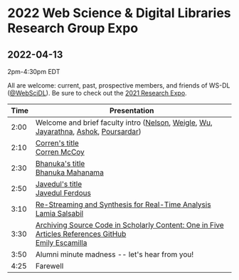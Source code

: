 # 2022 Web Science &amp; Digital Libraries Research Group Expo
## 2022-04-13

2pm-4:30pm EDT

All are welcome: current, past, prospective members, and friends of WS-DL ([@WebSciDL](https://twitter.com/WebSciDL)).  Be sure to check out the [2021 Research Expo](https://github.com/oduwsdl/2021-research-expo/).

| Time  | Presentation |
| --- | --- |
| 2:00  | Welcome and brief faculty intro ([Nelson](https://twitter.com/phonedude_mln), [Weigle](https://twitter.com/weiglemc), [Wu](https://twitter.com/fanchyna), [Jayarathna](https://twitter.com/openmaze), [Ashok](https://twitter.com/VikasGAshok1), [Poursardar](https://twitter.com/Faryane))  |
| 2:10  | [Corren's title]() <br>[Corren McCoy](https://twitter.com/CorrenMcCoy) |
| 2:30 | [Bhanuka's title]() <br> [Bhanuka Mahanama](https://twitter.com/mahanama94) |
| 2:50 | [Javedul's title]() <br> [Javedul Ferdous](https://twitter.com/jaf_ferdous) |
| 3:10 | [Re-Streaming and Synthesis for Real-Time Analysis]() <br> [Lamia Salsabil](https://twitter.com/liya_lamia) |
| 3:30 | [Archiving Source Code in Scholarly Content: One in Five Articles References GitHub]() <br> [Emily Escamilla](https://twitter.com/EmilyEscamilla_) |
| 3:50 | Alumni minute madness -- let's hear from you! |
| 4:25 | Farewell | 



